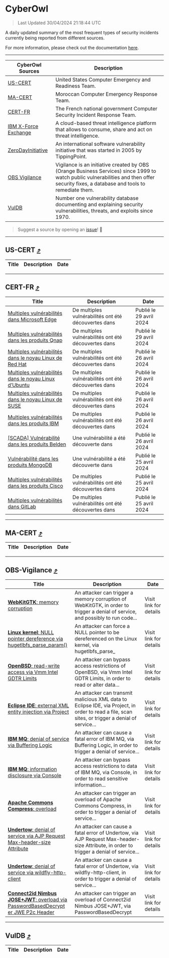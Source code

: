 
 <div id='top'></div>

# CyberOwl

 > Last Updated 30/04/2024 21:18:44 UTC
 
 A daily updated summary of the most frequent types of security incidents currently being reported from different sources.
 
 For more information, please check out the documentation [here](./docs/README.md).
 
 ---
 |CyberOwl Sources|Description|
 |---|---|
 |[US-CERT](#us-cert-arrow_heading_up)|United States Computer Emergency and Readiness Team.|
 |[MA-CERT](#ma-cert-arrow_heading_up)|Moroccan Computer Emergency Response Team.|
 |[CERT-FR](#cert-fr-arrow_heading_up)|The French national government Computer Security Incident Response Team.|
 |[IBM X-Force Exchange](#ibmcloud-arrow_heading_up)|A cloud-based threat intelligence platform that allows to consume, share and act on threat intelligence.|
 |[ZeroDayInitiative](#zerodayinitiative-arrow_heading_up)|An international software vulnerability initiative that was started in 2005 by TippingPoint.|
 |[OBS Vigilance](#obs-vigilance-arrow_heading_up)|Vigilance is an initiative created by OBS (Orange Business Services) since 1999 to watch public vulnerabilities and then offer security fixes, a database and tools to remediate them.|
 |[VulDB](#vuldb-arrow_heading_up)|Number one vulnerability database documenting and explaining security vulnerabilities, threats, and exploits since 1970.|
 
 > Suggest a source by opening an [issue](https://github.com/karimhabush/cyberowl/issues)! :raised_hands:
 ---

## US-CERT [:arrow_heading_up:](#cyberowl)

 |Title|Description|Date|
 |---|---|---|
 
 ---

## CERT-FR [:arrow_heading_up:](#cyberowl)

 |Title|Description|Date|
 |---|---|---|
 |[Multiples vulnérabilités dans Microsoft Edge](https://www.cert.ssi.gouv.fr/avis/CERTFR-2024-AVI-0355/)|De multiples vulnérabilités ont été découvertes dans |Publié le 29 avril 2024|
 |[Multiples vulnérabilités dans les produits Qnap](https://www.cert.ssi.gouv.fr/avis/CERTFR-2024-AVI-0354/)|De multiples vulnérabilités ont été découvertes dans |Publié le 29 avril 2024|
 |[Multiples vulnérabilités dans le noyau Linux de Red Hat](https://www.cert.ssi.gouv.fr/avis/CERTFR-2024-AVI-0353/)|De multiples vulnérabilités ont été découvertes dans |Publié le 26 avril 2024|
 |[Multiples vulnérabilités dans le noyau Linux d’Ubuntu](https://www.cert.ssi.gouv.fr/avis/CERTFR-2024-AVI-0352/)|De multiples vulnérabilités ont été découvertes dans |Publié le 26 avril 2024|
 |[Multiples vulnérabilités dans le noyau Linux de SUSE](https://www.cert.ssi.gouv.fr/avis/CERTFR-2024-AVI-0351/)|De multiples vulnérabilités ont été découvertes dans |Publié le 26 avril 2024|
 |[Multiples vulnérabilités dans les produits IBM](https://www.cert.ssi.gouv.fr/avis/CERTFR-2024-AVI-0350/)|De multiples vulnérabilités ont été découvertes dans |Publié le 26 avril 2024|
 |[[SCADA] Vulnérabilité dans les produits Belden](https://www.cert.ssi.gouv.fr/avis/CERTFR-2024-AVI-0349/)|Une vulnérabilité a été découverte dans |Publié le 26 avril 2024|
 |[Vulnérabilité dans les produits MongoDB](https://www.cert.ssi.gouv.fr/avis/CERTFR-2024-AVI-0348/)|Une vulnérabilité a été découverte dans |Publié le 25 avril 2024|
 |[Multiples vulnérabilités dans les produits Cisco](https://www.cert.ssi.gouv.fr/avis/CERTFR-2024-AVI-0347/)|De multiples vulnérabilités ont été découvertes dans |Publié le 25 avril 2024|
 |[Multiples vulnérabilités dans GitLab](https://www.cert.ssi.gouv.fr/avis/CERTFR-2024-AVI-0346/)|De multiples vulnérabilités ont été découvertes dans |Publié le 25 avril 2024|
 
 ---

## MA-CERT [:arrow_heading_up:](#cyberowl)

 |Title|Description|Date|
 |---|---|---|
 
 ---

## OBS-Vigilance [:arrow_heading_up:](#cyberowl)

 |Title|Description|Date|
 |---|---|---|
 |[<a href="https://vigilance.fr/vulnerability/WebKitGTK-memory-corruption-41886" class="noirorange"><b>WebKitGTK</b>: memory corruption</a>](https://vigilance.fr/vulnerability/WebKitGTK-memory-corruption-41886)|An attacker can trigger a memory corruption of WebKitGTK, in order to trigger a denial of service, and possibly to run code...|Visit link for details|
 |[<a href="https://vigilance.fr/vulnerability/Linux-kernel-NULL-pointer-dereference-via-hugetlbfs-parse-param-44072" class="noirorange"><b>Linux kernel</b>: NULL pointer dereference via hugetlbfs_parse_<wbr>param()</wbr></a>](https://vigilance.fr/vulnerability/Linux-kernel-NULL-pointer-dereference-via-hugetlbfs-parse-param-44072)|An attacker can force a NULL pointer to be dereferenced on the Linux kernel, via hugetlbfs_parse_|Visit link for details|
 |[<a href="https://vigilance.fr/vulnerability/OpenBSD-read-write-access-via-Vmm-Intel-GDTR-Limits-43683" class="noirorange"><b>OpenBSD</b>: read-write access via Vmm Intel GDTR Limits</a>](https://vigilance.fr/vulnerability/OpenBSD-read-write-access-via-Vmm-Intel-GDTR-Limits-43683)|An attacker can bypass access restrictions of OpenBSD, via Vmm Intel GDTR Limits, in order to read or alter data...|Visit link for details|
 |[<a href="https://vigilance.fr/vulnerability/Eclipse-IDE-external-XML-entity-injection-via-Project-43682" class="noirorange"><b>Eclipse IDE</b>: external XML entity injection via Project</a>](https://vigilance.fr/vulnerability/Eclipse-IDE-external-XML-entity-injection-via-Project-43682)|An attacker can transmit malicious XML data to Eclipse IDE, via Project, in order to read a file, scan sites, or trigger a denial of service...|Visit link for details|
 |[<a href="https://vigilance.fr/vulnerability/IBM-MQ-denial-of-service-via-Buffering-Logic-43681" class="noirorange"><b>IBM MQ</b>: denial of service via Buffering Logic</a>](https://vigilance.fr/vulnerability/IBM-MQ-denial-of-service-via-Buffering-Logic-43681)|An attacker can cause a fatal error of IBM MQ, via Buffering Logic, in order to trigger a denial of service...|Visit link for details|
 |[<a href="https://vigilance.fr/vulnerability/IBM-MQ-information-disclosure-via-Console-43680" class="noirorange"><b>IBM MQ</b>: information disclosure via Console</a>](https://vigilance.fr/vulnerability/IBM-MQ-information-disclosure-via-Console-43680)|An attacker can bypass access restrictions to data of IBM MQ, via Console, in order to read sensitive information...|Visit link for details|
 |[<a href="https://vigilance.fr/vulnerability/Apache-Commons-Compress-overload-43679" class="noirorange"><b>Apache Commons Compress</b>: overload</a>](https://vigilance.fr/vulnerability/Apache-Commons-Compress-overload-43679)|An attacker can trigger an overload of Apache Commons Compress, in order to trigger a denial of service...|Visit link for details|
 |[<a href="https://vigilance.fr/vulnerability/Undertow-denial-of-service-via-AJP-Request-Max-header-size-Attribute-43677" class="noirorange"><b>Undertow</b>: denial of service via AJP Request Max-header-size Attribute</a>](https://vigilance.fr/vulnerability/Undertow-denial-of-service-via-AJP-Request-Max-header-size-Attribute-43677)|An attacker can cause a fatal error of Undertow, via AJP Request Max-header-size Attribute, in order to trigger a denial of service...|Visit link for details|
 |[<a href="https://vigilance.fr/vulnerability/Undertow-denial-of-service-via-wildfly-http-client-43676" class="noirorange"><b>Undertow</b>: denial of service via wildfly-http-client</a>](https://vigilance.fr/vulnerability/Undertow-denial-of-service-via-wildfly-http-client-43676)|An attacker can cause a fatal error of Undertow, via wildfly-http-client, in order to trigger a denial of service...|Visit link for details|
 |[<a href="https://vigilance.fr/vulnerability/Connect2id-Nimbus-JOSE-JWT-overload-via-PasswordBasedDecrypter-JWE-P2c-Header-43675" class="noirorange"><b>Connect2id Nimbus JOSE+JWT</b>: overload via PasswordBasedDecrypt<wbr>er JWE P2c Header</wbr></a>](https://vigilance.fr/vulnerability/Connect2id-Nimbus-JOSE-JWT-overload-via-PasswordBasedDecrypter-JWE-P2c-Header-43675)|An attacker can trigger an overload of Connect2id Nimbus JOSE+JWT, via PasswordBasedDecrypt|Visit link for details|
 
 ---

## VulDB [:arrow_heading_up:](#cyberowl)

 |Title|Description|Date|
 |---|---|---|
 
